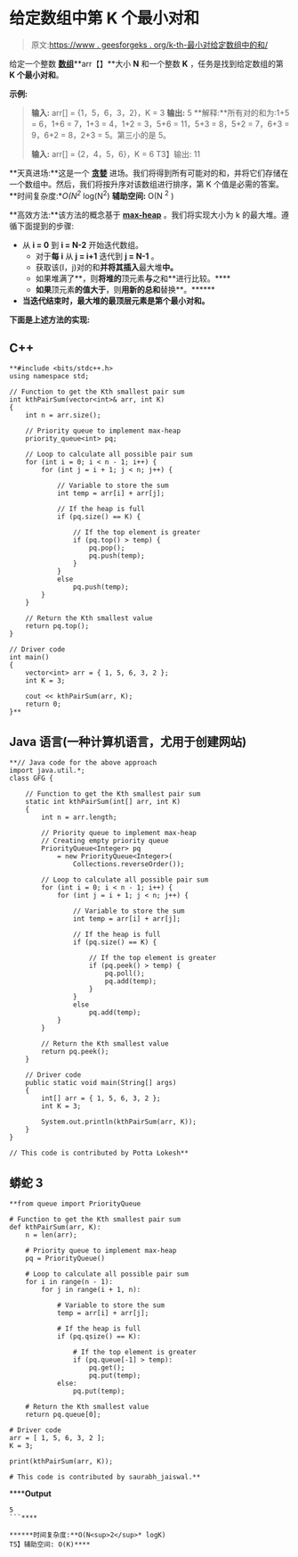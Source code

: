 # 给定数组中第 K 个最小对和

> 原文:[https://www . geesforgeks . org/k-th-最小对给定数组中的和/](https://www.geeksforgeeks.org/k-th-smallest-pair-sum-in-given-array/)

给定一个整数 [**数组**](https://www.geeksforgeeks.org/array-data-structure/)**arr【】**大小 **N** 和一个整数 **K** ，任务是找到给定数组的第 **K 个最小对和**。

**示例:**

> **输入:** arr[] = {1，5，6，3，2}，K = 3
> **输出:** 5
> **解释:**所有对的和为:1+5 = 6，1+6 = 7，1+3 = 4，1+2 = 3，5+6 = 11，5+3 = 8，5+2 = 7，6+3 = 9，6+2 = 8，2+3 = 5。第三小的是 5。
> 
> **输入:** arr[] = {2，4，5，6}，K = 6
> T3】输出: 11

**天真进场:**这是一个 [**贪婪**](http://www.geeksforgeeks.org/greedy-algorithms/) 进场。我们将得到所有可能对的和，并将它们存储在一个数组中。然后，我们将按升序对该数组进行排序，第 K 个值是必需的答案。
**时间复杂度:**O(N<sup>2</sup>* log(N<sup>2</sup>)
**辅助空间:** O(N <sup>2</sup> )

**高效方法:**该方法的概念基于 [**max-heap**](https://www.geeksforgeeks.org/heap-data-structure/) 。我们将实现大小为 k 的最大堆。遵循下面提到的步骤:

*   从 **i = 0** 到 **i = N-2** 开始迭代数组。
    *   对于**每 i** 从 **j = i+1** 迭代到 **j = N-1** 。
    *   获取该(I，j)对的和**并将其插入**最大堆**中。**
    *   如果堆满了**，则**将堆的**顶元素**与**之和**进行比较。****
    *   **如果**顶元素**的值大于**，则**用新的总和**替换**。******
*   ****当迭代结束时，最大堆的最顶层元素是第**个最小对和**。****

****下面是上述方法的实现:****

## ****C++****

```
**#include <bits/stdc++.h>
using namespace std;

// Function to get the Kth smallest pair sum
int kthPairSum(vector<int>& arr, int K)
{
    int n = arr.size();

    // Priority queue to implement max-heap
    priority_queue<int> pq;

    // Loop to calculate all possible pair sum
    for (int i = 0; i < n - 1; i++) {
        for (int j = i + 1; j < n; j++) {

            // Variable to store the sum
            int temp = arr[i] + arr[j];

            // If the heap is full
            if (pq.size() == K) {

                // If the top element is greater
                if (pq.top() > temp) {
                    pq.pop();
                    pq.push(temp);
                }
            }
            else
                pq.push(temp);
        }
    }

    // Return the Kth smallest value
    return pq.top();
}

// Driver code
int main()
{
    vector<int> arr = { 1, 5, 6, 3, 2 };
    int K = 3;

    cout << kthPairSum(arr, K);
    return 0;
}**
```

## ****Java 语言(一种计算机语言，尤用于创建网站)****

```
**// Java code for the above approach
import java.util.*;
class GFG {

    // Function to get the Kth smallest pair sum
    static int kthPairSum(int[] arr, int K)
    {
        int n = arr.length;

        // Priority queue to implement max-heap
        // Creating empty priority queue
        PriorityQueue<Integer> pq
            = new PriorityQueue<Integer>(
                Collections.reverseOrder());

        // Loop to calculate all possible pair sum
        for (int i = 0; i < n - 1; i++) {
            for (int j = i + 1; j < n; j++) {

                // Variable to store the sum
                int temp = arr[i] + arr[j];

                // If the heap is full
                if (pq.size() == K) {

                    // If the top element is greater
                    if (pq.peek() > temp) {
                        pq.poll();
                        pq.add(temp);
                    }
                }
                else
                    pq.add(temp);
            }
        }

        // Return the Kth smallest value
        return pq.peek();
    }

    // Driver code
    public static void main(String[] args)
    {
        int[] arr = { 1, 5, 6, 3, 2 };
        int K = 3;

        System.out.println(kthPairSum(arr, K));
    }
}

// This code is contributed by Potta Lokesh**
```

## ****蟒蛇 3****

```
**from queue import PriorityQueue

# Function to get the Kth smallest pair sum
def kthPairSum(arr, K):
    n = len(arr);

    # Priority queue to implement max-heap
    pq = PriorityQueue()

    # Loop to calculate all possible pair sum
    for i in range(n - 1):
        for j in range(i + 1, n):

            # Variable to store the sum
            temp = arr[i] + arr[j];

            # If the heap is full
            if (pq.qsize() == K):

                # If the top element is greater
                if (pq.queue[-1] > temp):
                    pq.get();
                    pq.put(temp);
            else:
                pq.put(temp);

    # Return the Kth smallest value
    return pq.queue[0];

# Driver code
arr = [ 1, 5, 6, 3, 2 ];
K = 3;

print(kthPairSum(arr, K));

# This code is contributed by saurabh_jaiswal.**
```

******Output**

```
5
```**** 

******时间复杂度:**O(N<sup>2</sup>* logK)
T5】辅助空间: O(K)****